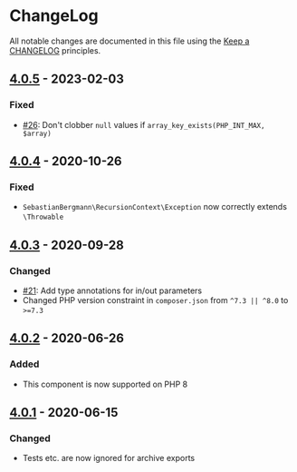 # ChangeLog

All notable changes are documented in this file using the [Keep a CHANGELOG](https://keepachangelog.com/) principles.

## [4.0.5] - 2023-02-03

### Fixed

* [#26](https://github.com/sebastianbergmann/recursion-context/pull/26): Don't clobber `null` values
  if `array_key_exists(PHP_INT_MAX, $array)`

## [4.0.4] - 2020-10-26

### Fixed

* `SebastianBergmann\RecursionContext\Exception` now correctly extends `\Throwable`

## [4.0.3] - 2020-09-28

### Changed

* [#21](https://github.com/sebastianbergmann/recursion-context/pull/21): Add type annotations for in/out parameters
* Changed PHP version constraint in `composer.json` from `^7.3 || ^8.0` to `>=7.3`

## [4.0.2] - 2020-06-26

### Added

* This component is now supported on PHP 8

## [4.0.1] - 2020-06-15

### Changed

* Tests etc. are now ignored for archive exports

[4.0.5]: https://github.com/sebastianbergmann/recursion-context/compare/4.0.4...4.0.5

[4.0.4]: https://github.com/sebastianbergmann/recursion-context/compare/4.0.3...4.0.4

[4.0.3]: https://github.com/sebastianbergmann/recursion-context/compare/4.0.2...4.0.3

[4.0.2]: https://github.com/sebastianbergmann/recursion-context/compare/4.0.1...4.0.2

[4.0.1]: https://github.com/sebastianbergmann/recursion-context/compare/4.0.0...4.0.1
